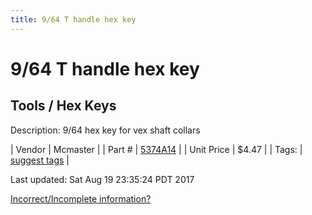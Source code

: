 ```yaml
---
title: 9/64 T handle hex key
---
```


# 9/64 T handle hex key
## Tools / Hex Keys
Description: 	9/64 hex key for vex shaft collars 

| Vendor | Mcmaster | 
| Part # | [5374A14](https://www.mcmaster.com/#5374A14) | 
| Unit Price | $4.47 | 
| Tags: | [suggest tags](https://docs.google.com/forms/d/e/1FAIpQLSeWyY8v3RgOty-MyWmh9U0iivNYN_molChYyS-0U-o-kOAv_g/viewform) | 

Last updated: Sat Aug 19 23:35:24 PDT 2017

 [Incorrect/Incomplete information?](https://docs.google.com/forms/d/e/1FAIpQLSeWyY8v3RgOty-MyWmh9U0iivNYN_molChYyS-0U-o-kOAv_g/viewform)